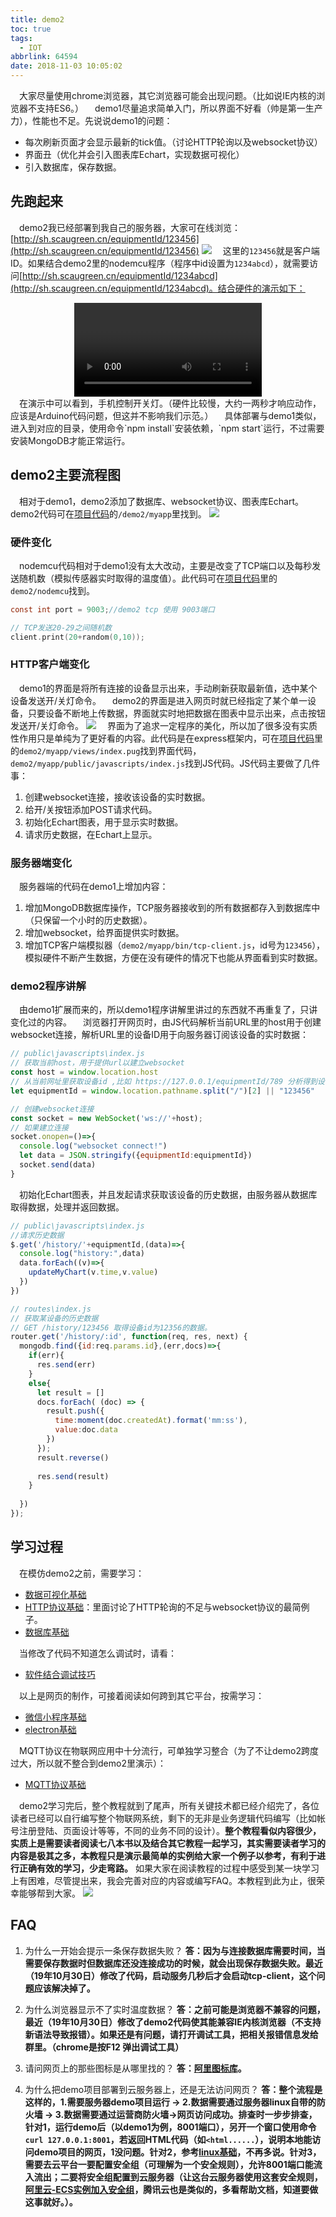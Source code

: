 ```yaml
---
title: demo2
toc: true
tags:
  - IOT
abbrlink: 64594
date: 2018-11-03 10:05:02
---
```

&emsp;大家尽量使用chrome浏览器，其它浏览器可能会出现问题。（比如说IE内核的浏览器不支持ES6。）
&emsp;demo1尽量追求简单入门，所以界面不好看（帅是第一生产力），性能也不足。先说说demo1的问题：
- 每次刷新页面才会显示最新的tick值。（讨论HTTP轮询以及websocket协议）
- 界面丑（优化并会引入图表库Echart，实现数据可视化）
- 引入数据库，保存数据。

## 先跑起来
&emsp;demo2我已经部署到我自己的服务器，大家可在线浏览：[http://sh.scaugreen.cn/equipmentId/123456](http://sh.scaugreen.cn/equipmentId/123456)
![](/blog_images/005BIQVbgy1fz4sstfxyxj31hc0t4npd.jpg)
&emsp;这里的`123456`就是客户端ID。如果结合demo2里的nodemcu程序（程序中id设置为`1234abcd`），就需要访问[http://sh.scaugreen.cn/equipmentId/1234abcd](http://sh.scaugreen.cn/equipmentId/1234abcd)。结合硬件的演示如下：

<video class="lazy" controls data-src="https://test-1251805228.file.myqcloud.com/demo2%E6%BC%94%E7%A4%BA.mp4" controls="controls" style="max-width: 100%; display: block; margin-left: auto; margin-right: auto;">
your browser does not support the video tag
</video>
&emsp;在演示中可以看到，手机控制开关灯。（硬件比较慢，大约一两秒才响应动作，应该是Arduino代码问题，但这并不影响我们示范。）
&emsp;具体部署与demo1类似，进入到对应的目录，使用命令`npm install`安装依赖，`npm start`运行，不过需要安装MongoDB才能正常运行。

## demo2主要流程图

&emsp;相对于demo1，demo2添加了数据库、websocket协议、图表库Echart。demo2代码可在[项目代码](https://github.com/alwxkxk/soft-and-hard)的`/demo2/myapp`里找到。
![](/blog_images/005BIQVbgy1fzbotaayifj30lu0coab7.jpg)

### 硬件变化
&emsp;nodemcu代码相对于demo1没有太大改动，主要是改变了TCP端口以及每秒发送随机数（模拟传感器实时取得的温度值）。此代码可在[项目代码](https://github.com/alwxkxk/soft-and-hard)里的`demo2/nodemcu`找到。
```c
const int port = 9003;//demo2 tcp 使用 9003端口

// TCP发送20-29之间随机数
client.print(20+random(0,10));
```

### HTTP客户端变化
&emsp;demo1的界面是将所有连接的设备显示出来，手动刷新获取最新值，选中某个设备发送开/关灯命令。
&emsp;demo2的界面是进入网页时就已经指定了某个单一设备，只要设备不断地上传数据，界面就实时地把数据在图表中显示出来，点击按钮发送开/关灯命令。
![](/blog_images/005BIQVbgy1fz50jf130yj31co0qfqv5.jpg)
&emsp;界面为了追求一定程序的美化，所以加了很多没有实质性作用只是单纯为了更好看的内容。此代码是在express框架内，可在[项目代码](https://github.com/alwxkxk/soft-and-hard)里的`demo2/myapp/views/index.pug`找到界面代码，`demo2/myapp/public/javascripts/index.js`找到JS代码。JS代码主要做了几件事：
1. 创建websocket连接，接收该设备的实时数据。
2. 给开/关按钮添加POST请求代码。
3. 初始化Echart图表，用于显示实时数据。
4. 请求历史数据，在Echart上显示。

### 服务器端变化
&emsp;服务器端的代码在demo1上增加内容：
1. 增加MongoDB数据库操作，TCP服务器接收到的所有数据都存入到数据库中（只保留一个小时的历史数据）。
2. 增加websocket，给界面提供实时数据。
3. 增加TCP客户端模拟器（`demo2/myapp/bin/tcp-client.js`，id号为`123456`），模拟硬件不断产生数据，方便在没有硬件的情况下也能从界面看到实时数据。

### demo2程序讲解
&emsp;由demo1扩展而来的，所以demo1程序讲解里讲过的东西就不再重复了，只讲变化过的内容。
&emsp;浏览器打开网页时，由JS代码解析当前URL里的host用于创建websocket连接，解析URL里的设备ID用于向服务器订阅该设备的实时数据：
```javascript
// public\javascripts\index.js
// 获取当前host，用于提供url以建立websocket
const host = window.location.host
// 从当前网址里获取设备id ,比如 https://127.0.0.1/equipmentId/789 分析得到设备ID为789，若没有则为123456
let equipmentId = window.location.pathname.split("/")[2] || "123456"

// 创建websocket连接
const socket = new WebSocket('ws://'+host);
// 如果建立连接
socket.onopen=()=>{
  console.log("websocket connect!")
  let data = JSON.stringify({equipmentId:equipmentId})
  socket.send(data)
}
```
&emsp;初始化Echart图表，并且发起请求获取该设备的历史数据，由服务器从数据库取得数据，处理并返回数据。
```javascript
// public\javascripts\index.js
//请求历史数据
$.get('/history/'+equipmentId,(data)=>{
  console.log("history:",data)
  data.forEach((v)=>{
    updateMyChart(v.time,v.value)
  })
})
```

```javascript
// routes\index.js
// 获取某设备的历史数据
// GET /history/123456 取得设备id为12356的数据。
router.get('/history/:id', function(req, res, next) {
  mongodb.find({id:req.params.id},(err,docs)=>{
    if(err){
      res.send(err)
    }
    else{
      let result = []
      docs.forEach( (doc) => {
        result.push({
          time:moment(doc.createdAt).format('mm:ss'),
          value:doc.data
        })
      });
      result.reverse()
      
      res.send(result)
    }
    
  })
});
```

## 学习过程
&emsp;在模仿demo2之前，需要学习：
- [数据可视化基础](/posts/18173)
- [HTTP协议基础](/posts/34265)：里面讨论了HTTP轮询的不足与websocket协议的最简例子。
- [数据库基础](/posts/41347)

&emsp;当修改了代码不知道怎么调试时，请看：
- [软件结合调试技巧](/posts/54436)

&emsp;以上是网页的制作，可接着阅读如何跨到其它平台，按需学习：
- [微信小程序基础](/posts/15341)
- [electron基础](/posts/1041)

&emsp;MQTT协议在物联网应用中十分流行，可单独学习整合（为了不让demo2跨度过大，所以就不整合到demo2里演示）：
- [MQTT协议基础](/posts/20945)

&emsp;demo2学习完后，整个教程就到了尾声，所有关键技术都已经介绍完了，各位读者已经可以自行编写整个物联网系统，剩下的无非是业务逻辑代码编写（比如帐号注册登陆、页面设计等等，不同的业务不同的设计）。__整个教程看似内容很少，实质上是需要读者阅读七八本书以及结合其它教程一起学习，其实需要读者学习的内容是极其之多，本教程只是演示最简单的实例给大家一个例子以参考，有利于进行正确有效的学习，少走弯路。__ 如果大家在阅读教程的过程中感受到某一块学习上有困难，尽管提出来，我会完善对应的内容或编写FAQ。本教程到此为止，很荣幸能够帮到大家。
![](/blog_images/005BIQVbgy1fz52yl0wqhj30f3044aa4.jpg)


## FAQ
1. 为什么一开始会提示一条保存数据失败？
__答：因为与连接数据库需要时间，当需要保存数据时但数据库还没连接成功的时候，就会出现保存数据失败。最近（19年10月30日）修改了代码，启动服务几秒后才会启动tcp-client，这个问题应该解决掉了。__

2. 为什么浏览器显示不了实时温度数据？
__答：之前可能是浏览器不兼容的问题，最近（19年10月30日）修改了demo2代码使其能兼容IE内核浏览器（不支持新语法导致报错）。如果还是有问题，请打开调试工具，把相关报错信息发给群里。（chrome是按F12 弹出调试工具）__ 

3. 请问网页上的那些图标是从哪里找的？
__答：[阿里图标库](http://iconfont.cn)。__ 

4. 为什么把demo项目部署到云服务器上，还是无法访问网页？
__答：整个流程是这样的，1.需要服务器demo项目运行 -> 2.数据需要通过服务器linux自带的防火墙 -> 3.数据需要通过运营商防火墙->网页访问成功。排查时一步步排查，针对1，运行demo后（以demo1为例，8001端口），另开一个窗口使用命令`curl 127.0.0.1:8001`，若返回HTML代码（如`<html......`），说明本地能访问demo项目的网页，1没问题。针对2，参考[linux基础](/posts/34982)，不再多说。针对3，需要去云平台一要配置安全组（可理解为一个安全规则），允许8001端口能流入流出；二要将安全组配置到云服务器（让这台云服务器使用这套安全规则，[阿里云-ECS实例加入安全组](https://help.aliyun.com/document_detail/25443.html?spm=a2c4g.11186623.6.854.1c422976218zlY)，腾讯云也是类似的，多看帮助文档，知道要做这事就好。）。__ 
